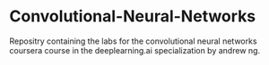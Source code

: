 # Convolutional-Neural-Networks
Repositry containing the labs for the convolutional neural networks coursera course in the deeplearning.ai specialization by andrew ng.
